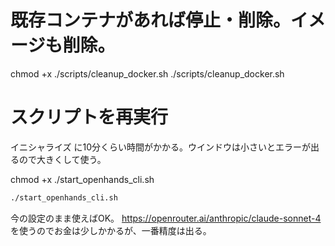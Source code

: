 # 既存コンテナがあれば停止・削除。イメージも削除。

chmod +x ./scripts/cleanup_docker.sh
./scripts/cleanup_docker.sh

# スクリプトを再実行

イニシャライズ に10分くらい時間がかかる。ウインドウは小さいとエラーが出るので大きくして使う。

chmod +x ./start_openhands_cli.sh

```bash
./start_openhands_cli.sh
```

今の設定のまま使えばOK。
https://openrouter.ai/anthropic/claude-sonnet-4
を使うのでお金は少しかかるが、一番精度は出る。
